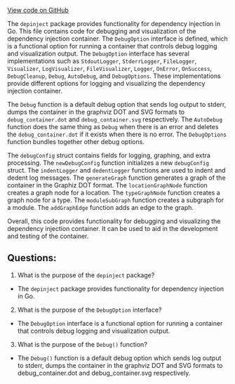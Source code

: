 [View code on GitHub](https://github.com/cosmos/cosmos-sdk/blob/main/depinject/debug.go)

The `depinject` package provides functionality for dependency injection in Go. This file contains code for debugging and visualization of the dependency injection container. The `DebugOption` interface is defined, which is a functional option for running a container that controls debug logging and visualization output. The `DebugOption` interface has several implementations such as `StdoutLogger`, `StderrLogger`, `FileLogger`, `Visualizer`, `LogVisualizer`, `FileVisualizer`, `Logger`, `OnError`, `OnSuccess`, `DebugCleanup`, `Debug`, `AutoDebug`, and `DebugOptions`. These implementations provide different options for logging and visualizing the dependency injection container. 

The `Debug` function is a default debug option that sends log output to stderr, dumps the container in the graphviz DOT and SVG formats to `debug_container.dot` and `debug_container.svg` respectively. The `AutoDebug` function does the same thing as `Debug` when there is an error and deletes the `debug_container.dot` if it exists when there is no error. The `DebugOptions` function bundles together other debug options. 

The `debugConfig` struct contains fields for logging, graphing, and extra processing. The `newDebugConfig` function initializes a new `debugConfig` struct. The `indentLogger` and `dedentLogger` functions are used to indent and dedent log messages. The `generateGraph` function generates a graph of the container in the Graphiz DOT format. The `locationGraphNode` function creates a graph node for a location. The `typeGraphNode` function creates a graph node for a type. The `moduleSubGraph` function creates a subgraph for a module. The `addGraphEdge` function adds an edge to the graph. 

Overall, this code provides functionality for debugging and visualizing the dependency injection container. It can be used to aid in the development and testing of the container.
## Questions: 
 1. What is the purpose of the `depinject` package?
- The `depinject` package provides functionality for dependency injection in Go.

2. What is the purpose of the `DebugOption` interface?
- The `DebugOption` interface is a functional option for running a container that controls debug logging and visualization output.

3. What is the purpose of the `Debug()` function?
- The `Debug()` function is a default debug option which sends log output to stderr, dumps the container in the graphviz DOT and SVG formats to debug_container.dot and debug_container.svg respectively.